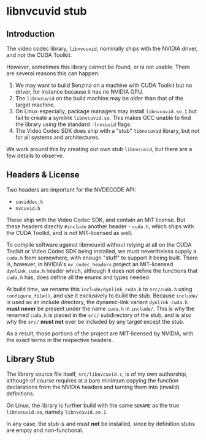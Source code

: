 # libnvcuvid stub

## Introduction

The video codec library, `libnvcuvid`, nominally ships with the NVIDIA driver,
and _not_ the CUDA Toolkit.

However, sometimes this library cannot be found, or is not usable. There are
several reasons this can happen:

1) We may want to build Benzina on a machine with CUDA Toolkit but no driver,
   for instance because it has no NVIDIA GPU.
2) The `libnvcuvid` on the build machine may be older than that of the target
   machine.
3) On Linux especially, package managers may install `libnvcuvid.so.1` but fail
   to create a symlink `libnvcuvid.so`. This makes GCC unable to find the
   library using the standard `-lnvcuvid` flags.
4) The Video Codec SDK does ship with a "stub" `libnvcuvid` library, but not
   for all systems and architectures.

We work around this by creating our *own* stub `libnvcuvid`, but there are a few
details to observe.

## Headers & License

Two headers are important for the NVDECODE API:

- `cuviddec.h`
- `nvcuvid.h`

These ship with the Video Codec SDK, and contain an MIT license. But these
headers directly `#include` another header - `cuda.h`, which ships with the
CUDA Toolkit, and is not MIT-licensed as well.

To compile software against libnvcuvid without relying at all on the CUDA
Toolkit or Video Codec SDK being installed, we must nevertheless supply a
`cuda.h` from somewhere, with enough "stuff" to support it being built.
There is, however, in NVIDIA's `nv_codec_headers` project an MIT-licensed
`dynlink_cuda.h` header which, although it does not define the functions
that `cuda.h` has, does define all the enums and types needed.

At build time, we rename this `include/dynlink_cuda.h` to `src/cuda.h` using
`configure_file()`, and use it exclusively to build the stub. Because
`include/` is used as an include directory, the dynamic-link variant
`dynlink_cuda.h` **must never** be present under the name `cuda.h` in
`include/`. This is why the renamed `cuda.h` is placed in the `src/`
subdirectory of the stub, and is also why the `src/` **must not** ever be
included by any target except the stub.

As a result, those portions of the project are MIT-licensed by NVIDIA, with the
exact terms in the respective headers.

## Library Stub

The library source file itself, `src/libnvcuvid.c`, is of my own authorship,
although of course requires at a bare minimum copying the function
declarations from the NVIDIA headers and turning them into (invalid)
definitions.

On Linux, the library is further build with the same `SONAME` as the true
`libnvcuvid.so`, namely `libnvcuvid.so.1`.

In any case, the stub is and must **not** be installed, since by definition
stubs are empty and non-functional.

